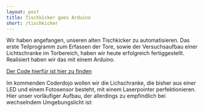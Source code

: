 ```yaml
---
layout: post
title: Tischkicker goes Arduino
short: /tischkicker
---
```


Wir haben angefangen, unseren alten Tischkicker zu automatisieren. Das erste Teilprogramm zum Erfassen der Tore, sowie der Versuchsaufbau einer Lichtschranke im Torbereich, haben wir heute erfolgreich fertiggestellt. Realisiert haben wir das mit einem Arduino. 

[Der Code hierfür ist hier zu finden](https://ghostbin.com/paste/o33a8)

Im kommenden Coderdojo wollen wir die Lichschranke, die bisher aus einer LED und einem Fotosensor besteht, mit einem Laserpointer perfektionieren. Hier unser vorläufiger Aufbau, der allerdings zu empfindlich bei wechselndem Umgebungslicht ist: